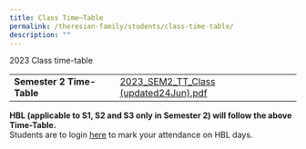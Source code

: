 ```yaml
---
title: Class Time–Table
permalink: /theresian-family/students/class-time-table/
description: ""
---
```

<p>2023 Class time-table</p>
<table>
<tbody>

<tr><td><strong>Semester 2 Time-Table</strong></td>
<td><a href="/files/2023_sem2_tt_class%20(updated24jun).pdf">2023_SEM2_TT_Class (updated24Jun).pdf</a></td>
</tr>
</tbody>
</table>
<p><strong>HBL (applicable to S1, S2 and S3 only in Semester 2) will follow the above Time-Table.</strong><br>Students are to login&nbsp;<a href="https://docs.google.com/forms/d/e/1FAIpQLSdyuR_eJKsnefuwpPDqZIBCaP8mCe2j1HKjPOvREVhSXZZPXQ/viewform?fbzx=4140446395415724351" target="">here</a>&nbsp;to mark your attendance on HBL days.</p>